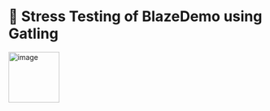 # 💬 Stress Testing of BlazeDemo using Gatling
<img width="100" height="100" alt="image" src="https://github.com/user-attachments/assets/0a319224-a6dd-4664-a9c7-c35d97ed4dbf" />
